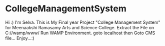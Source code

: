 # CollegeManagementSystem
Hi :)
I'm Selva.
This is My Final year Project "College Management System" for Meenaakshi Ramasamy Arts and Science College.
Extract the File on C://wamp/www/
Run WAMP Environment. goto localhost then Goto CMS file...
Enjoy...:)
